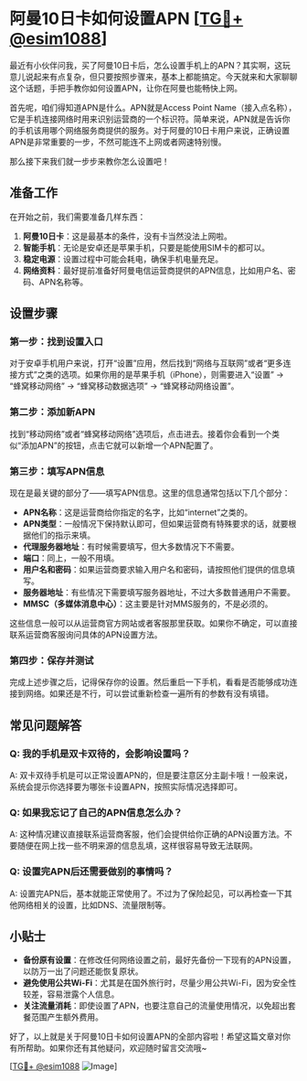 # 阿曼10日卡如何设置APN [[TG💪+ @esim1088](https://t.me/s/esim1088)]

最近有小伙伴问我，买了阿曼10日卡后，怎么设置手机上的APN？其实啊，这玩意儿说起来有点复杂，但只要按照步骤来，基本上都能搞定。今天就来和大家聊聊这个话题，手把手教你如何设置APN，让你在阿曼也能畅快上网。

首先呢，咱们得知道APN是什么。APN就是Access Point Name（接入点名称），它是手机连接网络时用来识别运营商的一个标识符。简单来说，APN就是告诉你的手机该用哪个网络服务商提供的服务。对于阿曼的10日卡用户来说，正确设置APN是非常重要的一步，不然可能连不上网或者网速特别慢。

那么接下来我们就一步步来教你怎么设置吧！

## 准备工作

在开始之前，我们需要准备几样东西：
1. **阿曼10日卡**：这是最基本的条件，没有卡当然没法上网啦。
2. **智能手机**：无论是安卓还是苹果手机，只要是能使用SIM卡的都可以。
3. **稳定电源**：设置过程中可能会耗电，确保手机电量充足。
4. **网络资料**：最好提前准备好阿曼电信运营商提供的APN信息，比如用户名、密码、APN名称等。

## 设置步骤

### 第一步：找到设置入口

对于安卓手机用户来说，打开“设置”应用，然后找到“网络与互联网”或者“更多连接方式”之类的选项。如果你用的是苹果手机（iPhone），则需要进入“设置” -> “蜂窝移动网络” -> “蜂窝移动数据选项” -> “蜂窝移动网络设置”。

### 第二步：添加新APN

找到“移动网络”或者“蜂窝移动网络”选项后，点击进去。接着你会看到一个类似“添加APN”的按钮，点击它就可以新增一个APN配置了。

### 第三步：填写APN信息

现在是最关键的部分了——填写APN信息。这里的信息通常包括以下几个部分：

- **APN名称**：这是运营商给你指定的名字，比如“internet”之类的。
- **APN类型**：一般情况下保持默认即可，但如果运营商有特殊要求的话，就要根据他们的指示来填。
- **代理服务器地址**：有时候需要填写，但大多数情况下不需要。
- **端口**：同上，一般不用填。
- **用户名和密码**：如果运营商要求输入用户名和密码，请按照他们提供的信息填写。
- **服务器地址**：有些情况下需要填写服务器地址，不过大多数普通用户不需要。
- **MMSC（多媒体消息中心）**：这主要是针对MMS服务的，不是必须的。

这些信息一般可以从运营商官方网站或者客服那里获取。如果你不确定，可以直接联系运营商客服询问具体的APN设置方法。

### 第四步：保存并测试

完成上述步骤之后，记得保存你的设置。然后重启一下手机，看看是否能够成功连接到网络。如果还是不行，可以尝试重新检查一遍所有的参数有没有填错。

## 常见问题解答

### Q: 我的手机是双卡双待的，会影响设置吗？

A: 双卡双待手机是可以正常设置APN的，但是要注意区分主副卡哦！一般来说，系统会提示你选择要为哪张卡设置APN，按照实际情况选择即可。

### Q: 如果我忘记了自己的APN信息怎么办？

A: 这种情况建议直接联系运营商客服，他们会提供给你正确的APN设置方法。不要随便在网上找一些不明来源的信息乱填，这样很容易导致无法联网。

### Q: 设置完APN后还需要做别的事情吗？

A: 设置完APN后，基本就能正常使用了。不过为了保险起见，可以再检查一下其他网络相关的设置，比如DNS、流量限制等。

## 小贴士

- **备份原有设置**：在修改任何网络设置之前，最好先备份一下现有的APN设置，以防万一出了问题还能恢复原状。
- **避免使用公共Wi-Fi**：尤其是在国外旅行时，尽量少用公共Wi-Fi，因为安全性较差，容易泄露个人信息。
- **关注流量消耗**：即使设置了APN，也要注意自己的流量使用情况，以免超出套餐范围产生额外费用。

好了，以上就是关于阿曼10日卡如何设置APN的全部内容啦！希望这篇文章对你有所帮助。如果你还有其他疑问，欢迎随时留言交流哦~ 

[[TG💪+ @esim1088](https://t.me/s/esim1088) ![Image](https://i.postimg.cc/4NQfJmqS/Snipaste-2025-05-13-00-14-12.png)]